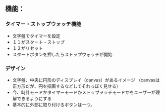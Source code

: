 
## 機能：

### タイマー・ストップウォッチ機能
- 文字盤でタイマーを設定
- １１がスタート・ストップ
- １２がリセット
- スタートボタンを押したらストップウォッチが開始


### デザイン

- 文字盤、中央に円形のディスプレイ（canvas）があるイメージ
（canvasは正方形だが、円を描画するなどしてそれっぽく見せる）
- 今、時計モードかタイマーモードかストップヲッチモードかをユーザーが理解できるようにする
- 基本的に外部に取り付けるボタンは一つ。

